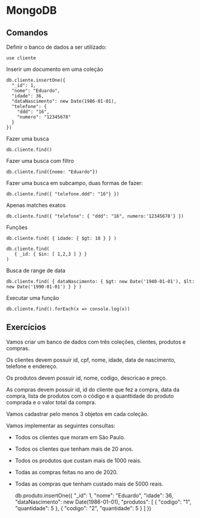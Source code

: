 # MongoDB


## Comandos

Definir o banco de dados a ser utilizado:

    use cliente
    
Inserir um documento em uma coleção

    db.cliente.insertOne({
      "_id": 1,
      "nome": "Eduardo",
      "idade": 36,
      "dataNascimento": new Date(1986-01-01),
      "telefone": {
        "ddd": "16",
        "numero": "12345678"
      }
    })
    
Fazer uma busca
    
    db.cliente.find()
    
Fazer uma busca com filtro    
    
    db.cliente.find({nome: "Eduardo"})
    
Fazer uma busca em subcampo, duas formas de fazer:

    db.cliente.find({ "telefone.ddd": "16"} })

Apenas matches exatos
    
    db.cliente.find({ "telefone": { "ddd": "16", numero:'12345678'} })
    
Funções

    db.cliente.find( { idade: { $gt: 18 } } )

    db.cliente.find(
       { _id: { $in: [ 1,2,3 ] } }
    )
    

Busca de range de data

    db.cliente.find( { dataNascimento: { $gt: new Date('1940-01-01'), $lt: new Date('1990-01-01') } } )
    
Executar uma função

    db.cliente.find().forEach(x => console.log(x))



## Exercícios

Vamos criar um banco de dados com três coleções, clientes, produtos e compras. 

Os clientes devem possuir id, cpf, nome, idade, data de nascimento, telefone e endereço.

Os produtos devem possuir id, nome, codigo, descricao e preço.

As compras devem possuir id, id do cliente que fez a compra, data da compra, lista de produtos com o código e a quanttidade do produto comprada e o valor total da compra.

Vamos cadastrar pelo menos 3 objetos em cada coleção.

Vamos implementar as seguintes consultas:

- Todos os clientes que moram em São Paulo.
- Todos os clientes que tenham mais de 20 anos.
- Todos os produtos que custam mais de 1000 reais.
- Todas as compras feitas no ano de 2020.
- Todas as compras que tenham custado mais de 5000 reais.


    db.produto.insertOne({
      "_id": 1,
      "nome": "Eduardo",
      "idade": 36,
      "dataNascimento": new Date(1986-01-01),
      "produtos": [
        {
            "codigo": "1",
            "quantidade": 5
        },
                {
            "codigo": "2",
            "quantidade": 5
        }
      ]
    })
    
